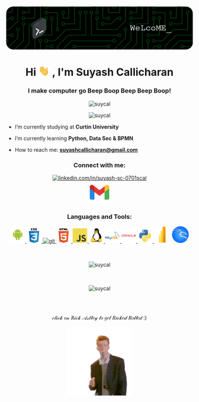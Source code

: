![Header](./ele/github-header-image.png)

<h1 align="center">Hi <img src="ele/hand.gif" alt="hand" width = 30px> , I'm Suyash Callicharan</h1>
<h3 align="center">I make computer go Beep Boop Beep Beep Boop!</h3>
<p align = "center"> <img src="https://art.pixilart.com/sr2712ab0b35ecd.gif" alt="suycal" width="35%" /> </p>
<p align="center"> <img src="https://komarev.com/ghpvc/?username=jfjughfu&label=Profile%20views&color=0e75b6&style=flat" alt="suycal" /> </p>

- I’m currently studying at **Curtin University**

- I’m currently learning **Python, Data Sec & BPMN**

- How to reach me: **suyashcallicharan@gmail.com**

<h3 align="center" style="font-size: 3 em; width: 40 %;">Connect with me:</h3>
<p align="center">
    <a href="https://linkedin.com/in/suyash-sc-0701scal" target="blank" style="margin-left: 15 px;">
        <img src="https://raw.githubusercontent.com/rahuldkjain/github-profile-readme-generator/master/src/images/icons/Social/linked-in-alt.svg" alt="linkedin.com/in/suyash-sc-0701scal" height="50" width="50"/>
    </a>
    <br>
    <a href="mailto:suyashcallicharan@gmail.com" title="My Email">
        <img src="ele/gmail.png" height="60" width="60" alt="Email" style="padding: -10;"/>
    </a>
</p>

<h3 align="center">Languages and Tools:</h3>
<p align="center"> <a href="https://developer.android.com" target="_blank" rel="noreferrer"> <img src="https://raw.githubusercontent.com/devicons/devicon/master/icons/android/android-original-wordmark.svg" alt="android" width="40" height="40"/> </a> <a href="https://www.w3schools.com/css/" target="_blank" rel="noreferrer"> <img src="https://raw.githubusercontent.com/devicons/devicon/master/icons/css3/css3-original-wordmark.svg" alt="css3" width="40" height="40"/> </a> <a href="https://git-scm.com/" target="_blank" rel="noreferrer"> <img src="https://www.vectorlogo.zone/logos/git-scm/git-scm-icon.svg" alt="git" width="40" height="40"/> </a> <a href="https://www.w3.org/html/" target="_blank" rel="noreferrer"> <img src="https://raw.githubusercontent.com/devicons/devicon/master/icons/html5/html5-original-wordmark.svg" alt="html5" width="40" height="40"/> </a> <a href="https://developer.mozilla.org/en-US/docs/Web/JavaScript" target="_blank" rel="noreferrer"> <img src="https://raw.githubusercontent.com/devicons/devicon/master/icons/javascript/javascript-original.svg" alt="javascript" width="40" height="40"/> </a> <a href="https://www.linux.org/" target="_blank" rel="noreferrer"> <img src="https://raw.githubusercontent.com/devicons/devicon/master/icons/linux/linux-original.svg" alt="linux" width="40" height="40"/> </a> <a href="https://www.mysql.com/" target="_blank" rel="noreferrer"> <img src="https://raw.githubusercontent.com/devicons/devicon/master/icons/mysql/mysql-original-wordmark.svg" alt="mysql" width="40" height="40"/> </a> <a href="https://www.oracle.com/" target="_blank" rel="noreferrer"> <img src="https://raw.githubusercontent.com/devicons/devicon/master/icons/oracle/oracle-original.svg" alt="oracle" width="40" height="40"/> </a> <a href="https://www.python.org" target="_blank" rel="noreferrer"> <img src="https://raw.githubusercontent.com/devicons/devicon/master/icons/python/python-original.svg" alt="python" width="40" height="40"/> </a> <img src="ele/PowerBI.svg" alt="Power BI" width="45" height="45"/> <img src="ele/kali-linux.svg" alt="kali" width="45" height="45"/>  </p>
<br>
<p align = "center"><img align="center" src="https://github-readme-stats.vercel.app/api/top-langs?username=suycal&show_icons=true&locale=en&layout=compact" alt="suycal" /></p>
<br>
<p align = "center"><img align="center" src="https://github-readme-streak-stats.herokuapp.com/?user=suycal&" alt="suycal" /></p>

<br>
<br>
<p align = center> 𝒸𝓁𝒾𝒸𝓀 𝑜𝓃 𝑅𝒾𝒸𝓀 𝒜𝓈𝓉𝓁𝑒𝓎 𝓉𝑜 𝑔𝑒𝓉 𝑅𝒾𝒸𝓀𝑒𝒹 𝑅𝑜𝓁𝓁𝑒𝒹 :) </P>
<p align = center> 
</a> <a href="https://www.youtube.com/watch?v=dQw4w9WgXcQ" target="_blank" rel="noreferrer"> <img src="ele/rick.gif" alt="Rick Roll" width="35%" height="35%"/> </a>
</p>

